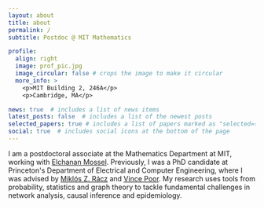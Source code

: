```yaml
---
layout: about
title: about
permalink: /
subtitle: Postdoc @ MIT Mathematics

profile:
  align: right
  image: prof_pic.jpg
  image_circular: false # crops the image to make it circular
  more_info: >
    <p>MIT Building 2, 246A</p>
    <p>Cambridge, MA</p>

news: true  # includes a list of news items
latest_posts: false  # includes a list of the newest posts
selected_papers: true # includes a list of papers marked as "selected={true}"
social: true  # includes social icons at the bottom of the page
---
```


I am a postdoctoral associate at the Mathematics Department at MIT, working with [Elchanan Mossel](https://math.mit.edu/~elmos/). Previously, I was a PhD candidate at Princeton's Department of Electrical and Computer Engineering, where I was advised by [Miklós Z. Rácz](https://racz.statistics.northwestern.edu/) and [Vince Poor](https://ece.princeton.edu/people/h-vincent-poor). My research uses tools from probability, statistics and graph theory to tackle fundamental challenges in network analysis, causal inference and epidemiology.